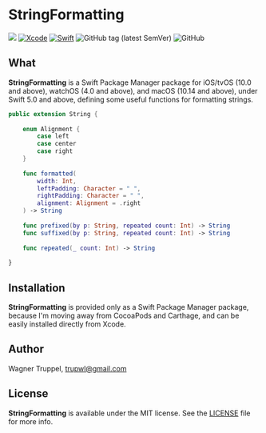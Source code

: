 # StringFormatting
![](https://img.shields.io/badge/platforms-iOS%2010%20%7C%20tvOS%2010%20%7C%20watchOS%204%20%7C%20macOS%2010.14-red)
[![Xcode](https://img.shields.io/badge/Xcode-11-blueviolet.svg)](https://developer.apple.com/xcode)
[![Swift](https://img.shields.io/badge/Swift-5.0-orange.svg)](https://swift.org)
![GitHub tag (latest SemVer)](https://img.shields.io/github/v/tag/wltrup/StringFormatting)
![GitHub](https://img.shields.io/github/license/wltrup/StringFormatting/LICENSE)

## What

**StringFormatting** is a Swift Package Manager package for iOS/tvOS (10.0 and above), watchOS (4.0 and above), and macOS (10.14 and above), under Swift 5.0 and above, defining some useful functions for formatting strings.

```swift
public extension String {
    
    enum Alignment {
        case left
        case center
        case right
    }
    
    func formatted(
        width: Int,
        leftPadding: Character = " ",
        rightPadding: Character = " ",
        alignment: Alignment = .right
    ) -> String
    
    func prefixed(by p: String, repeated count: Int) -> String     
    func suffixed(by p: String, repeated count: Int) -> String 
    
    func repeated(_ count: Int) -> String 
    
}
```

## Installation

**StringFormatting** is provided only as a Swift Package Manager package, because I'm moving away from CocoaPods and Carthage, and can be easily installed directly from Xcode.

## Author

Wagner Truppel, trupwl@gmail.com

## License

**StringFormatting** is available under the MIT license. See the [LICENSE](./LICENSE) file for more info.
